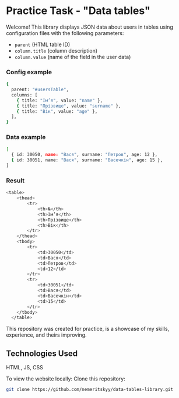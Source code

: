 # Practice Task - "Data tables"

Welcome!
This library displays JSON data about users in tables using configuration files with the following parameters:

- `parent` (HTML table ID)  
- `column.title` (column description)  
- `column.value` (name of the field in the user data)
### Config example
```bash
{
  parent: "#usersTable",
  columns: [
    { title: "Ім’я", value: "name" },
    { title: "Прізвище", value: "surname" },
    { title: "Вік", value: "age" },
  ],
}
```
### Data example
```bash
[
  { id: 30050, name: "Вася", surname: "Петров", age: 12 },
  { id: 30051, name: "Вася", surname: "Васечкін", age: 15 },
]
```
### Result
```bash
<table>
    <thead>
        <tr>
            <th>№</th>
            <th>Ім’я</th>
            <th>Прізвище</th>
            <th>Вік</th>
        </tr>
    </thead>
    <tbody>
        <tr>
            <td>30050</td>
            <td>Вася</td>
            <td>Петров</td>
            <td>12</td>
        </tr>
        <tr>
            <td>30051</td>
            <td>Вася</td>
            <td>Васечкін</td>
            <td>15</td>
        </tr>
    </tbody>
  </table>
```
This repository was created for practice, is a showcase of my skills, experience, and theirs improving.

## Technologies Used

HTML, JS, CSS

To view the website locally:
Clone this repository:

```bash
git clone https://github.com/nemeritskyy/data-tables-library.git
```